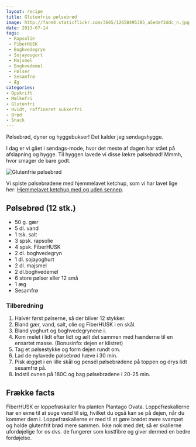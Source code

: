 ```yaml
---
layout: recipe
title: Glutenfrie pølsebrød
image: http://farm4.staticflickr.com/3665/12658495385_a5edef2ddc_n.jpg
date: 2013-07-14
tags:
 - Rapsolie
 - FiberHUSK
 - Boghvedegryn
 - Sojayougurt
 - Majsmel
 - Boghvedemel
 - Pølser
 - Sesamfrø
 - Æg
categories:
- Opskrift
- Mælkefri
- Glutenfri
- Hvidt, raffineret sukkerfri
- Brød
- Snack
---
```


Pølsebrød, dyner og hyggebukser! Det kalder jeg søndagshygge.

I dag er vi gået i søndags-mode, hvor det meste af dagen har stået på afslapning
og hygge. Til hyggen lavede vi disse lækre pølsebrød! Mmmh, hvor smager de bare
godt.

![Glutenfrie pølsebrød](http://farm4.staticflickr.com/3665/12658495385_a5edef2ddc.jpg)


Vi spiste pølsebrødene med hjemmelavet ketchup, som vi har lavet lige
her: [Hjemmelavet ketchup med og uden
sennep](/2013/07/basic-1-hjemmelavet-ketchup-med-og-uden-sennep/).

## Pølsebrød (12 stk.)
- 50 g. gær
- 5 dl. vand
- 1 tsk. salt
- 3 spsk. rapsolie
- 4 spsk. FiberHUSK
- 2 dl. boghvedegryn
- 1 dl. sojayoghurt
- 2 dl. majsmel
- 2 dl.boghvedemel
- 6 store pølser eller 12 små
- 1 æg
- Sesamfrø

### Tilberedning
1. Halvér først pølserne, så der bliver 12 stykker.
2. Bland gær, vand, salt, olie og FiberHUSK i en skål.
3. Bland yoghurt og boghvedegrynene i.
4. Kom melet i lidt efter lidt og ælt det sammen med hænderne til en ensartet
   masse. (Bonusinfo: dejen er klistret)
5. Tag et pølsestykke og form dejen rundt om. 
6. Lad de nylavede pølsebrød hæve i 30 min.
7. Pisk ægget i en lille skål og pensél pølsebrødene på toppen og drys lidt
   sesamfrø på.
6. Indstil ovnen på 180C og bag pølsebrødene i 20-25 min.

## Frække facts
FiberHUSK er loppefrøskaller fra planten Plantago Ovata. Loppefrøskallerne har
en evne til at suge vand til sig, hvilket du også kan se på dejen, når du kommer
dem i. Loppefrøskallerne er med til at gøre brødet mere svampet og holde
glutenfrit brød mere sammen. Ikke nok med det, så er skallerne ufordøjelige for
os dvs. de fungerer som kostfibre og giver dermed en bedre fordøjelse. 
